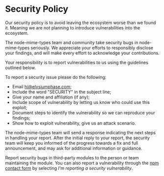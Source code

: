 # Security Policy

Our security policy is to avoid leaving the ecosystem worse than we found it. Meaning we are not planning to introduce vulnerabilities into the ecosystem.

The node-mime-types team and community take security bugs in node-mime-types seriously. We appreciate your efforts to responsibly disclose your findings, and will make every effort to acknowledge your contributions.

Your responsibility is to report vulnerabilities to us using the guidelines outlined below.

To report a security issue please do the following:

* Email [hi@elysiumphase.com](mailto:hi@elysiumphase.com);
* Include the word "SECURITY" in the subject line;
* Give your name and affiliation (if any);
* Include scope of vulnerability by letting us know who could use this exploit;
* Document steps to identify the vulnerability so we can reproduce your findings;
* Show how to exploit vulnerability, give us an attack scenario.

The node-mime-types team will send a response indicating the next steps in handling your report. After the initial reply to your report, the security team will keep you informed of the progress towards a fix and full announcement, and may ask for additional information or guidance.

Report security bugs in third-party modules to the person or team maintaining the module. You can also report a vulnerability through the [npm contact form](https://www.npmjs.com/support) by selecting *I'm reporting a security vulnerability*.
